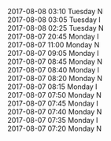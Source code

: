 2017-08-08 03:10 Tuesday  N  
2017-08-08 03:05 Tuesday  I  
2017-08-08 02:25 Tuesday  N  
2017-08-07 20:45 Monday  I  
2017-08-07 11:00 Monday  N  
2017-08-07 09:05 Monday  I  
2017-08-07 08:45 Monday  N  
2017-08-07 08:40 Monday  I  
2017-08-07 08:20 Monday  N  
2017-08-07 08:15 Monday  I  
2017-08-07 07:50 Monday  N  
2017-08-07 07:45 Monday  I  
2017-08-07 07:40 Monday  N  
2017-08-07 07:35 Monday  I  
2017-08-07 07:20 Monday  N  
